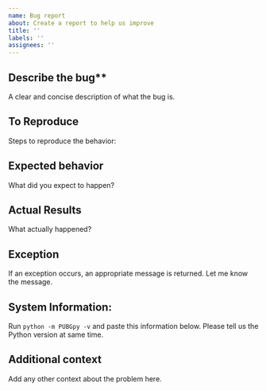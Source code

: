 ```yaml
---
name: Bug report
about: Create a report to help us improve
title: ''
labels: ''
assignees: ''
---
```


## Describe the bug**<br/>
A clear and concise description of what the bug is.

## To Reproduce<br/>
Steps to reproduce the behavior:

## Expected behavior<br/>
What did you expect to happen?

## Actual Results<br/>
What actually happened?

## Exception<br/>
If an exception occurs, an appropriate message is returned. Let me know the message.

## System Information:<br/>
Run `python -m PUBGpy -v` and paste this information below.
Please tell us the Python version at same time.

## Additional context<br/>
Add any other context about the problem here.

